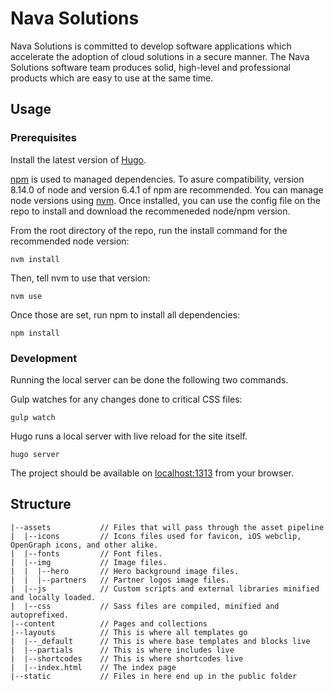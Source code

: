 # Nava Solutions
Nava Solutions is committed to develop software applications which accelerate the adoption of cloud solutions in a secure manner. The Nava Solutions software team produces solid, high-level and professional products which are easy to use at the same time.

## Usage
### Prerequisites
Install the latest version of [Hugo](https://gohugo.io/getting-started/installing/).

[npm](https://docs.npmjs.com/getting-started/what-is-npm) is used to managed dependencies. To asure compatibility, version 8.14.0 of node and version 6.4.1 of npm are recommended. You can manage node versions using [nvm](https://github.com/creationix/nvm#installation). Once installed, you can use the config file on the repo to install and download the recommeneded node/npm version.

From the root directory of the repo, run the install command for the recommended node version:
```
nvm install
```

Then, tell nvm to use that version:
```
nvm use
```

Once those are set, run npm to install all dependencies:
```
npm install
```

### Development
Running the local server can be done the following two commands.

Gulp watches for any changes done to critical CSS files:
```
gulp watch
```

Hugo runs a local server with live reload for the site itself.
```
hugo server
```

The project should be available on [localhost:1313](http://localhost:1313) from your browser.

## Structure
```
|--assets           // Files that will pass through the asset pipeline
|  |--icons         // Icons files used for favicon, iOS webclip, OpenGraph icons, and other alike.
|  |--fonts         // Font files.
|  |--img      	    // Image files.
|  |  |--hero       // Hero background image files.
|  |  |--partners   // Partner logos image files.
|  |--js            // Custom scripts and external libraries minified and locally loaded.
|  |--css           // Sass files are compiled, minified and autoprefixed.
|--content          // Pages and collections
|--layouts          // This is where all templates go
|  |--_default      // This is where base templates and blocks live
|  |--partials      // This is where includes live
|  |--shortcodes    // This is where shortcodes live
|  |--index.html    // The index page
|--static     	    // Files in here end up in the public folder
```